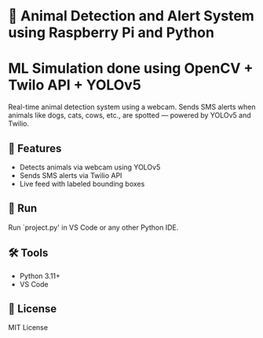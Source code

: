 # 🐾 Animal Detection and Alert System using Raspberry Pi and Python

# ML Simulation done using OpenCV + Twilo API + YOLOv5 

Real-time animal detection system using a webcam. Sends SMS alerts when animals like dogs, cats, cows, etc., are spotted — powered by YOLOv5 and Twilio.

## 🚀 Features

- Detects animals via webcam using YOLOv5
- Sends SMS alerts via Twilio API
- Live feed with labeled bounding boxes

## 🚀 Run
Run `project.py' in VS Code or any other Python IDE.

## 🛠️ Tools
- Python 3.11+
- VS Code

## 📜 License
MIT License
